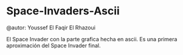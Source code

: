 # Space-Invaders-Ascii

@autor: Youssef El Faqir El Rhazoui

El Space Invader con la parte grafica hecha en ascii.
Es una primera aproximación del Space Invader final.
